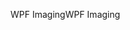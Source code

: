 <span data-ttu-id="9fa18-101">WPF Imaging</span><span class="sxs-lookup"><span data-stu-id="9fa18-101">WPF Imaging</span></span>